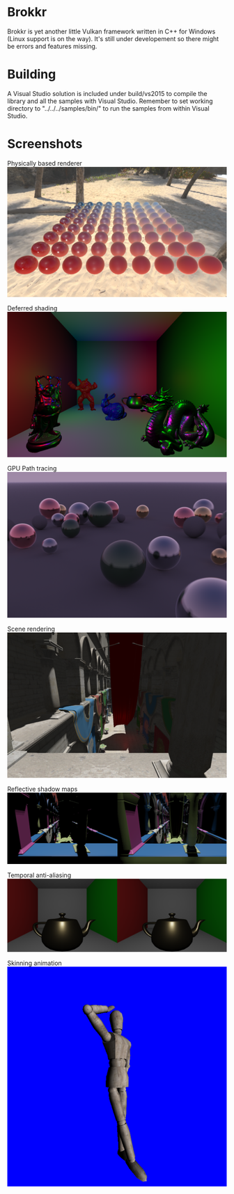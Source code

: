 # Brokkr
Brokkr is yet another little Vulkan framework written in C++ for Windows (Linux support is on the way). It's still under developement so there might be errors and features missing.

# Building
A Visual Studio solution is included under build/vs2015 to compile the library and all the samples with Visual Studio.
Remember to set working directory to "../../../samples/bin/" to run the samples from within Visual Studio.

# Screenshots
Physically based renderer
![Alt text](samples/screenshots/pbr-renderer.png?raw=true "Physically based renderer")

Deferred shading
![Alt text](samples/screenshots/deferred-shading.png?raw=true "Deferred shading")

GPU Path tracing
![Alt text](samples/screenshots/path-tracing.png?raw=true "GPU Path tracing")

Scene rendering
![Alt text](samples/screenshots/scene.png?raw=true "Scene rendering")

Reflective shadow maps
![Alt text](samples/screenshots/global-illumination.png?raw=true "Reflective shadow maps")

Temporal anti-aliasing
![Alt text](samples/screenshots/txaa.png?raw=true "Temporal anti-aliasing")

Skinning animation
![Alt text](samples/screenshots/skinning.png?raw=true "Skinning animation")